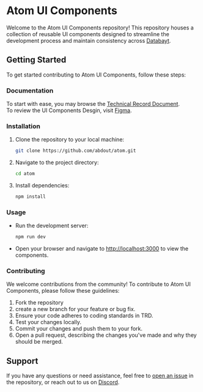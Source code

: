 # Atom UI Components

Welcome to the Atom UI Components repository! This repository houses a collection of reusable UI components designed to streamline the development process and maintain consistency across [Databayt](https://github.com/abdout/databayt).

## Getting Started

To get started contributing to Atom UI Components, follow these steps:

### Documentation 

To start with ease, you may browse the [Technical Record Document](https://github.com/abdout/atom/blob/main/TRD.md).  
To review the UI Components Desgin, visit [Figma](https://www.figma.com/file/XhL9031u667fhzTDE4Lq0T/Atom?type=design&node-id=1-3&mode=design&t=o4R5Dal6hV5pzlic-0).

### Installation

1. Clone the repository to your local machine:

    ```bash
    git clone https://github.com/abdout/atom.git
    ```

2. Navigate to the project directory:

    ```bash
    cd atom
    ```

3. Install dependencies:

    ```bash
    npm install
    ```

### Usage

- Run the development server:

    ```bash
    npm run dev
    ```

- Open your browser and navigate to [http://localhost:3000](http://localhost:3000) to view the components.

### Contributing

We welcome contributions from the community! To contribute to Atom UI Components, please follow these guidelines:

1. Fork the repository
2. create a new branch for your feature or bug fix.
3. Ensure your code adheres to coding standards in TRD.
4. Test your changes locally.
5. Commit your changes and push them to your fork.
6. Open a pull request, describing the changes you've made and why they should be merged.

## Support

If you have any questions or need assistance, feel free to [open an issue](https://github.com/abdout/atom/issues) in the repository, or reach out to us on [Discord](https://discord.com/invite/uPa4gGG62c).

